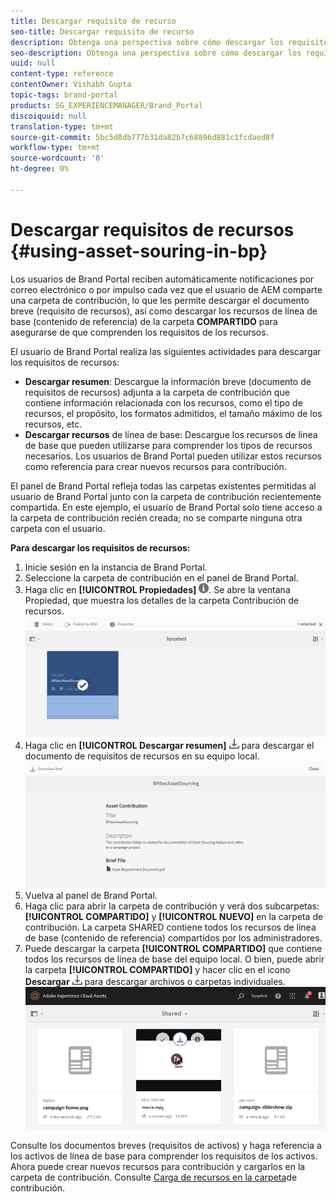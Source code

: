 ```yaml
---
title: Descargar requisito de recurso
seo-title: Descargar requisito de recurso
description: Obtenga una perspectiva sobre cómo descargar los requisitos de recursos y los recursos de referencia en Brand Portal.
seo-description: Obtenga una perspectiva sobre cómo descargar los requisitos de recursos y los recursos de referencia en Brand Portal.
uuid: null
content-type: reference
contentOwner: Vishabh Gupta
topic-tags: brand-portal
products: SG_EXPERIENCEMANAGER/Brand_Portal
discoiquuid: null
translation-type: tm+mt
source-git-commit: 5bc5d8db777b31da82b7c68896d881c1fcdaed8f
workflow-type: tm+mt
source-wordcount: '0'
ht-degree: 0%

---
```



# Descargar requisitos de recursos {#using-asset-souring-in-bp}

Los usuarios de Brand Portal reciben automáticamente notificaciones por correo electrónico o por impulso cada vez que el usuario de AEM comparte una carpeta de contribución, lo que les permite descargar el documento breve (requisito de recursos), así como descargar los recursos de línea de base (contenido de referencia) de la carpeta **COMPARTIDO** para asegurarse de que comprenden los requisitos de los recursos.

El usuario de Brand Portal realiza las siguientes actividades para descargar los requisitos de recursos:

* **Descargar resumen**: Descargue la información breve (documento de requisitos de recursos) adjunta a la carpeta de contribución que contiene información relacionada con los recursos, como el tipo de recursos, el propósito, los formatos admitidos, el tamaño máximo de los recursos, etc.
* **Descargar recursos** de línea de base: Descargue los recursos de línea de base que pueden utilizarse para comprender los tipos de recursos necesarios. Los usuarios de Brand Portal pueden utilizar estos recursos como referencia para crear nuevos recursos para contribución.

El panel de Brand Portal refleja todas las carpetas existentes permitidas al usuario de Brand Portal junto con la carpeta de contribución recientemente compartida. En este ejemplo, el usuario de Brand Portal solo tiene acceso a la carpeta de contribución recién creada; no se comparte ninguna otra carpeta con el usuario.

**Para descargar los requisitos de recursos:**

1. Inicie sesión en la instancia de Brand Portal.
1. Seleccione la carpeta de contribución en el panel de Brand Portal.
1. Haga clic en **[!UICONTROL Propiedades]** ![](assets/properties.png). Se abre la ventana Propiedad, que muestra los detalles de la carpeta Contribución de recursos.
   ![](assets/download-asset-requirement1.png)
1. Haga clic en **[!UICONTROL Descargar resumen]** ![](assets/download.png) para descargar el documento de requisitos de recursos en su equipo local.
   ![](assets/download-asset-requirement2.png)
1. Vuelva al panel de Brand Portal.
1. Haga clic para abrir la carpeta de contribución y verá dos subcarpetas:**[!UICONTROL COMPARTIDO]** y **[!UICONTROL NUEVO]** en la carpeta de contribución. La carpeta SHARED contiene todos los recursos de línea de base (contenido de referencia) compartidos por los administradores.
1. Puede descargar la carpeta **[!UICONTROL COMPARTIDO]** que contiene todos los recursos de línea de base del equipo local.
O bien, puede abrir la carpeta **[!UICONTROL COMPARTIDO]** y hacer clic en el icono **Descargar** ![](assets/download.png) para descargar archivos o carpetas individuales.
   ![](assets/download-asset-requirement3.png)

Consulte los documentos breves (requisitos de activos) y haga referencia a los activos de línea de base para comprender los requisitos de los activos. Ahora puede crear nuevos recursos para contribución y cargarlos en la carpeta de contribución. Consulte [Carga de recursos en la carpeta](brand-portal-upload-assets-to-contribution-folder.md)de contribución.

